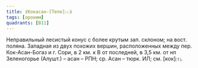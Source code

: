 ```yaml
---
title: ⦗Кокасан-[Тепе]⒯⦘
tags: [ороним]
quadrants: [В11]
---
```


Неправильный лесистый конус с более крутым зап. склоном; на вост. поляна.
Западная из двух похожих вершин, расположенных между пер. Кок-Асан-Богаз и г.
Сори, в 2 км. к В от последней, в 3,5 км. от нп Зеленогорье (Алушт.) – асан –
РПН; ср. Асан – тюрк. ИЛ; см. [кок]⒯.
